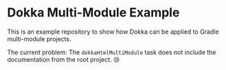 # Dokka Multi-Module Example

This is an example repository to show how Dokka can be applied
to Gradle multi-module projects.

The current problem: The `dokkaHtmlMultiModule` task does not include
the documentation from the root project. 😢
